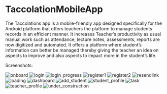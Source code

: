 # TaccolationMobileApp
The Taccolations app is a mobile-friendly app designed specifically for the Android platform that offers
teachers the platform to manage students records in an efficient manner. It increases Teacher’s
productivity as usual manual work such as attendance, lecture notes, assessments, reports are now
digitized and automated. It offers a platform where student’s information can better be managed
thereby giving the teacher an idea on aspects to improve and also aspects to impact more in the
student’s life.

Screenshots:

![onboard](https://user-images.githubusercontent.com/65837990/97706649-4e99bb80-1ab6-11eb-90f1-186cf81a11db.png)
![login](https://user-images.githubusercontent.com/65837990/97706639-4b9ecb00-1ab6-11eb-828d-b6ca8fd5edab.png)
![login_progress](https://user-images.githubusercontent.com/65837990/97706643-4c376180-1ab6-11eb-99d2-dba61b624367.png)
![register1](https://user-images.githubusercontent.com/65837990/97706654-4fcae880-1ab6-11eb-872c-937a22ce358d.png)
![register2](https://user-images.githubusercontent.com/65837990/97706655-50fc1580-1ab6-11eb-9a53-010073555d55.png)
![resendlink](https://user-images.githubusercontent.com/65837990/97706659-5194ac00-1ab6-11eb-945e-ac2e4036ff85.png)
![loading](https://user-images.githubusercontent.com/65837990/97706629-46da1700-1ab6-11eb-82ee-69f1f2b42ec1.png)
![dashboard](https://user-images.githubusercontent.com/65837990/97706626-45a8ea00-1ab6-11eb-9580-18653f52ce49.png)
![add_student](https://user-images.githubusercontent.com/65837990/97706623-45105380-1ab6-11eb-9b3b-e74366c3b107.png)
![student_profile](https://user-images.githubusercontent.com/65837990/97706666-52c5d900-1ab6-11eb-862a-8e9074e767d1.png)
![task](https://user-images.githubusercontent.com/65837990/97706668-53f70600-1ab6-11eb-8767-eeacd6eb2c4c.png)
![teacher_profile](https://user-images.githubusercontent.com/65837990/97706672-55283300-1ab6-11eb-930c-1344e3fcc5ae.png)
![under_construction](https://user-images.githubusercontent.com/65837990/97706613-417ccc80-1ab6-11eb-828f-bca1afdf2121.png)
